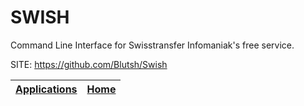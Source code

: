 # SWISH

 Command Line Interface for Swisstransfer Infomaniak's free service. 

 SITE: https://github.com/Blutsh/Swish

 | [Applications](https://portable-linux-apps.github.io/apps.html) | [Home](https://portable-linux-apps.github.io)
 | --- | --- |
